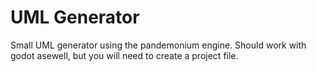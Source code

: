 # UML Generator

Small UML generator using the pandemonium engine. Should work with godot asewell, but you will need to create a project file.


